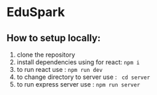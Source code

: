 # EduSpark


## How to setup locally:
 1. clone the repository
 2. install dependencies using for react: ``` npm i ```
 3. to run react use : ``` npm run dev ```
 4. to change directory to server use : ``` cd server```
 5. to run express server use : ``` npm run server ```
